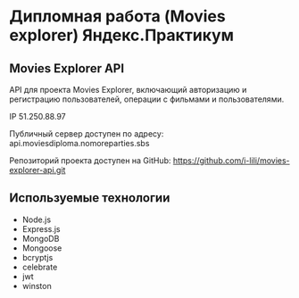 # Дипломная работа (Movies explorer) Яндекс.Практикум

## Movies Explorer API

API для проекта Movies Explorer, включающий авторизацию и регистрацию пользователей, операции с фильмами и пользователями.

IP 51.250.88.97

Публичный сервер доступен по адресу:
api.moviesdiploma.nomoreparties.sbs

Репозиторий проекта доступен на GitHub:
https://github.com/i-lili/movies-explorer-api.git

## Используемые технологии

- Node.js
- Express.js
- MongoDB
- Mongoose
- bcryptjs
- celebrate
- jwt
- winston
